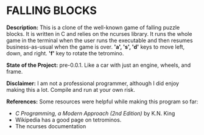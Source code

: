 # FALLING BLOCKS

**Description:** This is a clone of the well-known game of falling puzzle blocks. It is written in C and relies on the ncurses library. It runs the whole game in the terminal when the user runs the executable and then resumes business-as-usual when the game is over. **'a', 's', 'd'** keys to move left, down, and right. **'f'** key to rotate the tetromino.

**State of the Project:** pre-0.0.1. Like a car with just an engine, wheels, and frame.

**Disclaimer:** I am not a professional programmer, although I did enjoy making this a lot. Compile and run at your own risk.

**References:** Some resources were helpful while making this program so far:
- *C Programming, a Modern Approach (2nd Edition)* by K.N. King
- Wikipedia has a good page on tetrominos.
- The ncurses documentation
